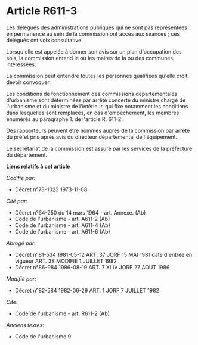 # Article R611-3

Les délégués des administrations publiques qui ne sont pas représentées en permanence au sein de la commission ont accès aux
séances ; ces délégués ont voix consultative.

Lorsqu'elle est appelée à donner son avis sur un plan d'occupation des sols, la commission entend le ou les maires de la ou
des communes intéressées.

La commission peut entendre toutes les personnes qualifiées qu'elle croit devoir convoquer.

Les conditions de fonctionnement des commissions départementales d'urbanisme sont déterminées par arrêté concerté du ministre
chargé de l'urbanisme et du ministre de l'intérieur, qui fixe notamment les conditions dans lesquelles sont remplacés, en cas
d'empêchement, les membres énumérés au paragraphe 1. de l'article R. 611-2.

Des rapporteurs peuvent être nommés auprès de la commission par arrêté du préfet pris après avis du directeur départemental
de l'équipement.

Le secrétariat de la commission est assuré par les services de la préfecture du département.

**Liens relatifs à cet article**

_Codifié par_:

  - Décret n°73-1023 1973-11-08

_Cité par_:

  - Décret n°64-250 du 14 mars 1964 - art. Annexe. (Ab)
  - Code de l'urbanisme - art. A611-2 (Ab)
  - Code de l'urbanisme - art. A611-4 (Ab)
  - Code de l'urbanisme - art. A611-6 (Ab)

_Abrogé par_:

  - Décret n°81-534 1981-05-12 ART. 37 JORF 15 MAI 1981 date d'entrée en vigueur ART. 38 MODIFIE 1 JUILLET 1982
  - Décret n°86-984 1986-08-19 ART. 7 XLIV JORF 27 AOUT 1986

_Modifié par_:

  - Décret n°82-584 1982-06-29 ART. 1 JORF 7 JUILLET 1982

_Cite_:

  - Code de l'urbanisme - art. R611-2 (Ab)

_Anciens textes_:

  - Code de l'urbanisme 9
